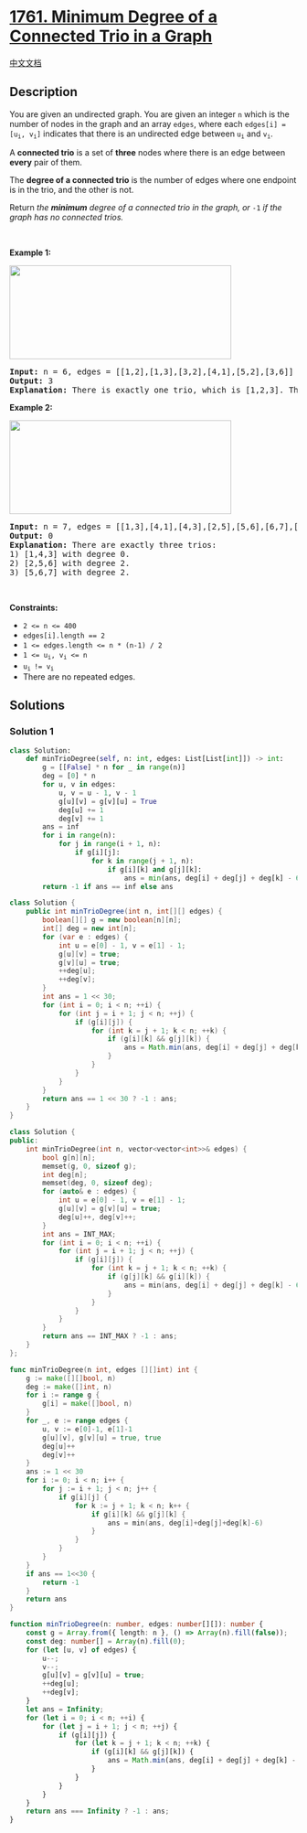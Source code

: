 # [1761. Minimum Degree of a Connected Trio in a Graph](https://leetcode.com/problems/minimum-degree-of-a-connected-trio-in-a-graph)

[中文文档](/solution/1700-1799/1761.Minimum%20Degree%20of%20a%20Connected%20Trio%20in%20a%20Graph/README.md)

<!-- tags:Graph -->

## Description

<p>You are given an undirected graph. You are given an integer <code>n</code> which is the number of nodes in the graph and an array <code>edges</code>, where each <code>edges[i] = [u<sub>i</sub>, v<sub>i</sub>]</code> indicates that there is an undirected edge between <code>u<sub>i</sub></code> and <code>v<sub>i</sub></code>.</p>

<p>A <strong>connected trio</strong> is a set of <strong>three</strong> nodes where there is an edge between <b>every</b> pair of them.</p>

<p>The <strong>degree of a connected trio</strong> is the number of edges where one endpoint is in the trio, and the other is not.</p>

<p>Return <em>the <strong>minimum</strong> degree of a connected trio in the graph, or</em> <code>-1</code> <em>if the graph has no connected trios.</em></p>

<p>&nbsp;</p>
<p><strong class="example">Example 1:</strong></p>
<img alt="" src="./images/trios1.png" style="width: 388px; height: 164px;" />
<pre>
<strong>Input:</strong> n = 6, edges = [[1,2],[1,3],[3,2],[4,1],[5,2],[3,6]]
<strong>Output:</strong> 3
<strong>Explanation:</strong> There is exactly one trio, which is [1,2,3]. The edges that form its degree are bolded in the figure above.
</pre>

<p><strong class="example">Example 2:</strong></p>
<img alt="" src="./images/trios2.png" style="width: 388px; height: 164px;" />
<pre>
<strong>Input:</strong> n = 7, edges = [[1,3],[4,1],[4,3],[2,5],[5,6],[6,7],[7,5],[2,6]]
<strong>Output:</strong> 0
<strong>Explanation:</strong> There are exactly three trios:
1) [1,4,3] with degree 0.
2) [2,5,6] with degree 2.
3) [5,6,7] with degree 2.
</pre>

<p>&nbsp;</p>
<p><strong>Constraints:</strong></p>

<ul>
	<li><code>2 &lt;= n &lt;= 400</code></li>
	<li><code>edges[i].length == 2</code></li>
	<li><code>1 &lt;= edges.length &lt;= n * (n-1) / 2</code></li>
	<li><code>1 &lt;= u<sub>i</sub>, v<sub>i</sub> &lt;= n</code></li>
	<li><code>u<sub>i </sub>!= v<sub>i</sub></code></li>
	<li>There are no repeated edges.</li>
</ul>

## Solutions

### Solution 1

<!-- tabs:start -->

```python
class Solution:
    def minTrioDegree(self, n: int, edges: List[List[int]]) -> int:
        g = [[False] * n for _ in range(n)]
        deg = [0] * n
        for u, v in edges:
            u, v = u - 1, v - 1
            g[u][v] = g[v][u] = True
            deg[u] += 1
            deg[v] += 1
        ans = inf
        for i in range(n):
            for j in range(i + 1, n):
                if g[i][j]:
                    for k in range(j + 1, n):
                        if g[i][k] and g[j][k]:
                            ans = min(ans, deg[i] + deg[j] + deg[k] - 6)
        return -1 if ans == inf else ans
```

```java
class Solution {
    public int minTrioDegree(int n, int[][] edges) {
        boolean[][] g = new boolean[n][n];
        int[] deg = new int[n];
        for (var e : edges) {
            int u = e[0] - 1, v = e[1] - 1;
            g[u][v] = true;
            g[v][u] = true;
            ++deg[u];
            ++deg[v];
        }
        int ans = 1 << 30;
        for (int i = 0; i < n; ++i) {
            for (int j = i + 1; j < n; ++j) {
                if (g[i][j]) {
                    for (int k = j + 1; k < n; ++k) {
                        if (g[i][k] && g[j][k]) {
                            ans = Math.min(ans, deg[i] + deg[j] + deg[k] - 6);
                        }
                    }
                }
            }
        }
        return ans == 1 << 30 ? -1 : ans;
    }
}
```

```cpp
class Solution {
public:
    int minTrioDegree(int n, vector<vector<int>>& edges) {
        bool g[n][n];
        memset(g, 0, sizeof g);
        int deg[n];
        memset(deg, 0, sizeof deg);
        for (auto& e : edges) {
            int u = e[0] - 1, v = e[1] - 1;
            g[u][v] = g[v][u] = true;
            deg[u]++, deg[v]++;
        }
        int ans = INT_MAX;
        for (int i = 0; i < n; ++i) {
            for (int j = i + 1; j < n; ++j) {
                if (g[i][j]) {
                    for (int k = j + 1; k < n; ++k) {
                        if (g[j][k] && g[i][k]) {
                            ans = min(ans, deg[i] + deg[j] + deg[k] - 6);
                        }
                    }
                }
            }
        }
        return ans == INT_MAX ? -1 : ans;
    }
};
```

```go
func minTrioDegree(n int, edges [][]int) int {
	g := make([][]bool, n)
	deg := make([]int, n)
	for i := range g {
		g[i] = make([]bool, n)
	}
	for _, e := range edges {
		u, v := e[0]-1, e[1]-1
		g[u][v], g[v][u] = true, true
		deg[u]++
		deg[v]++
	}
	ans := 1 << 30
	for i := 0; i < n; i++ {
		for j := i + 1; j < n; j++ {
			if g[i][j] {
				for k := j + 1; k < n; k++ {
					if g[i][k] && g[j][k] {
						ans = min(ans, deg[i]+deg[j]+deg[k]-6)
					}
				}
			}
		}
	}
	if ans == 1<<30 {
		return -1
	}
	return ans
}
```

```ts
function minTrioDegree(n: number, edges: number[][]): number {
    const g = Array.from({ length: n }, () => Array(n).fill(false));
    const deg: number[] = Array(n).fill(0);
    for (let [u, v] of edges) {
        u--;
        v--;
        g[u][v] = g[v][u] = true;
        ++deg[u];
        ++deg[v];
    }
    let ans = Infinity;
    for (let i = 0; i < n; ++i) {
        for (let j = i + 1; j < n; ++j) {
            if (g[i][j]) {
                for (let k = j + 1; k < n; ++k) {
                    if (g[i][k] && g[j][k]) {
                        ans = Math.min(ans, deg[i] + deg[j] + deg[k] - 6);
                    }
                }
            }
        }
    }
    return ans === Infinity ? -1 : ans;
}
```

<!-- tabs:end -->

<!-- end -->
